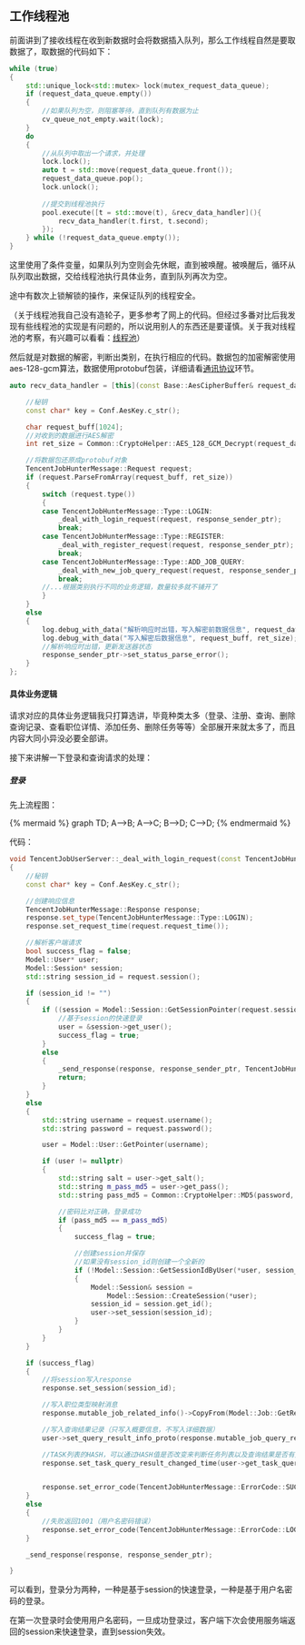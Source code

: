 ## 工作线程池

前面讲到了接收线程在收到新数据时会将数据插入队列，那么工作线程自然是要取数据了，取数据的代码如下：

```c++
while (true)
{
    std::unique_lock<std::mutex> lock(mutex_request_data_queue);
    if (request_data_queue.empty())
    {
        //如果队列为空，则阻塞等待，直到队列有数据为止
        cv_queue_not_empty.wait(lock);
    }
    do
    {
        //从队列中取出一个请求，并处理
        lock.lock();
        auto t = std::move(request_data_queue.front()); 
        request_data_queue.pop();
        lock.unlock();
		
        //提交到线程池执行
        pool.execute([t = std::move(t), &recv_data_handler](){
            recv_data_handler(t.first, t.second);
        });        
    } while (!request_data_queue.empty());
}
```

这里使用了条件变量，如果队列为空则会先休眠，直到被唤醒。被唤醒后，循环从队列取出数据，交给线程池执行具体业务，直到队列再次为空。

途中有数次上锁解锁的操作，来保证队列的线程安全。

（关于线程池我自己没有造轮子，更多参考了网上的代码。但经过多番对比后我发现有些线程池的实现是有问题的，所以说用别人的东西还是要谨慎。关于我对线程池的考察，有兴趣可以看看：[线程池](/logic/server/base/threadpool.md)）



然后就是对数据的解密，判断出类别，在执行相应的代码。数据包的加密解密使用aes-128-gcm算法，数据使用protobuf包装，详细请看[通讯协议](/logic/proto.md)环节。

```c++
auto recv_data_handler = [this](const Base::AesCipherBuffer& request_data, Base::AsioServer::ResponseSender* response_sender_ptr){

    //秘钥
    const char* key = Conf.AesKey.c_str();

    char request_buff[1024];
    //对收到的数据进行AES解密
    int ret_size = Common::CryptoHelper::AES_128_GCM_Decrypt(request_data.const_pointer() + 2, request_data.size() - 2, key, request_buff);

    //将数据包还原成protobuf对象
    TencentJobHunterMessage::Request request;
    if (request.ParseFromArray(request_buff, ret_size))
    {
        switch (request.type())
        {
        case TencentJobHunterMessage::Type::LOGIN:
            _deal_with_login_request(request, response_sender_ptr);
            break;
        case TencentJobHunterMessage::Type::REGISTER:
            _deal_with_register_request(request, response_sender_ptr);
            break;
        case TencentJobHunterMessage::Type::ADD_JOB_QUERY:
            _deal_with_new_job_query_request(request, response_sender_ptr);
            break;
        //...根据类别执行不同的业务逻辑，数量较多就不铺开了
        }
    }
    else
    {
        log.debug_with_data("解析响应时出错，写入解密前数据信息", request_data.const_pointer(), request_data.size());
        log.debug_with_data("写入解密后数据信息", request_buff, ret_size);
        //解析响应时出错，更新发送器状态
        response_sender_ptr->set_status_parse_error();
    }
};

```



#### 具体业务逻辑

请求对应的具体业务逻辑我只打算选讲，毕竟种类太多（登录、注册、查询、删除查询记录、查看职位详情、添加任务、删除任务等等）全部展开来就太多了，而且内容大同小异没必要全部讲。



接下来讲解一下登录和查询请求的处理：

##### 登录

先上流程图：

{% mermaid %}
graph TD;
  A-->B;
  A-->C;
  B-->D;
  C-->D;
{% endmermaid %}

代码：

```c++
void TencentJobUserServer::_deal_with_login_request(const TencentJobHunterMessage::Request& request, Base::AsioServer::ResponseSender* response_sender_ptr)
{
	//秘钥
	const char* key = Conf.AesKey.c_str();

	//创建响应信息
	TencentJobHunterMessage::Response response;
	response.set_type(TencentJobHunterMessage::Type::LOGIN);
	response.set_request_time(request.request_time());

	//解析客户端请求
	bool success_flag = false;
	Model::User* user;
	Model::Session* session;
	std::string session_id = request.session();

	if (session_id != "")
	{
		if ((session = Model::Session::GetSessionPointer(request.session())) != nullptr){
			//基于session的快速登录
			user = &session->get_user();
			success_flag = true;
		}
		else
		{
			_send_response(response, response_sender_ptr, TencentJobHunterMessage::ErrorCode::SESSION_INVALID_ID);
			return;
		}
	}
	else
	{
		std::string username = request.username();
		std::string password = request.password();

		user = Model::User::GetPointer(username);

		if (user != nullptr)
		{
			std::string salt = user->get_salt();
			std::string m_pass_md5 = user->get_pass();
			std::string pass_md5 = Common::CryptoHelper::MD5(password, salt);

			//密码比对正确，登录成功
			if (pass_md5 == m_pass_md5)
			{
				success_flag = true;

				//创建session并保存
				//如果没有session_id则创建一个全新的
				if (!Model::Session::GetSessionIdByUser(*user, session_id))
				{
					Model::Session& session =
						Model::Session::CreateSession(*user);
					session_id = session.get_id();
					user->set_session(session_id);
				}
			}
		}
	}

	if (success_flag)
	{
		//将session写入response
		response.set_session(session_id);

		//写入职位类型映射消息
		response.mutable_job_related_info()->CopyFrom(Model::Job::GetRelatedInfo());

		//写入查询结果记录（只写入概要信息，不写入详细数据）
		user->set_query_result_info_proto(response.mutable_job_query_result_info());

		//TASK列表的HASH，可以通过HASH值是否改变来判断任务列表以及查询结果是否有变化
		response.set_task_query_result_changed_time(user->get_task_query_result_changed_time());


		response.set_error_code(TencentJobHunterMessage::ErrorCode::SUCCESS);
	}
	else
	{
		//失败返回1001（用户名密码错误）  
		response.set_error_code(TencentJobHunterMessage::ErrorCode::LOGIN_INCORRECT_PASS);
	}

	_send_response(response, response_sender_ptr);

}
```



可以看到，登录分为两种，一种是基于session的快速登录，一种是基于用户名密码的登录。

在第一次登录时会使用用户名密码，一旦成功登录过，客户端下次会使用服务端返回的session来快速登录，直到session失效。

